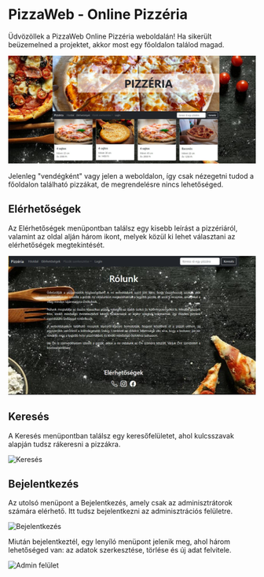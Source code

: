 # PizzaWeb - Online Pizzéria

Üdvözöllek a PizzaWeb Online Pizzéria weboldalán! Ha sikerült beüzemelned a projektet, akkor most egy főoldalon találod magad.

![Főoldal](f%C5%91oldal.jpg)

Jelenleg "vendégként" vagy jelen a weboldalon, így csak nézegetni tudod a főoldalon található pizzákat, de megrendelésre nincs lehetőséged.

## Elérhetőségek

Az Elérhetőségek menüpontban találsz egy kisebb leírást a pizzériáról, valamint az oldal alján három ikont, melyek közül ki lehet választani az elérhetőségek megtekintését.

![Elérhetőségek](el%C3%A9rhet%C5%91s%C3%A9gek.jpg)

## Keresés

A Keresés menüpontban találsz egy keresőfelületet, ahol kulcsszavak alapján tudsz rákeresni a pizzákra.

![Keresés](keres%C3%A9s.jpg)

## Bejelentkezés

Az utolsó menüpont a Bejelentkezés, amely csak az adminisztrátorok számára elérhető. Itt tudsz bejelentkezni az adminisztrációs felületre.

![Bejelentkezés](bejelentkez%C3%A9s.jpg)

Miután bejelentkeztél, egy lenyíló menüpont jelenik meg, ahol három lehetőséged van: az adatok szerkesztése, törlése és új adat felvitele.

![Admin felület](admin-fel%C3%BClet.jpg)
